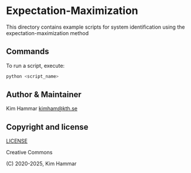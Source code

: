 # Expectation-Maximization

This directory contains example scripts for system identification using the expectation-maximization method

## Commands

To run a script, execute:
```bash
python <script_name>
```

## Author & Maintainer

Kim Hammar <kimham@kth.se>

## Copyright and license

[LICENSE](../../../../LICENSE.md)

Creative Commons

(C) 2020-2025, Kim Hammar